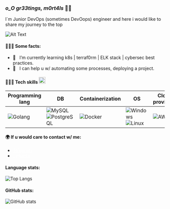 ### *o_O gr33tings, m0rt4ls* 🖖🏻

I`m Junior DevOps (sometimes DevOops) engineer and here i would like to share my journey to the top

![Alt Text](https://media.giphy.com/media/QuIxFwQo0RMT1tASlV/giphy.gif)


#### 🤹🏼‍♂️ Some facts:
- 🔭 &nbsp; I’m currently learning k8s | terraf0rm | ELK stack | cybersec best practices.
- 👯 &nbsp; I can help u w/ automating some processes, deploying a project.



#### 🧑🏻‍🔧 Tech skills <img src = "https://media2.giphy.com/media/QssGEmpkyEOhBCb7e1/giphy.gif?cid=ecf05e47a0n3gi1bfqntqmob8g9aid1oyj2wr3ds3mg700bl&rid=giphy.gif" width = 21px> 


|Programming lang|DB|Containerization|OS|Cloud providers|Automation|CM|IaaC|
|---|----|----|----|-----|----|---|----|
|![Golang](https://img.shields.io/badge/%20-Go-informational?logoWidth=20&style=flat-square&logo=go&logoColor=gray&color=63dbc9) |![MySQL](https://img.shields.io/badge/%20-MySQL-informational?logoWidth=20&style=flat-square&logo=mysql&logoColor=gray&color=63dbc9)  ![PostgreSQL](https://img.shields.io/badge/%20-PostgreSQL-informational?logoWidth=20&style=flat-square&logo=postgresql&logoColor=gray&color=63dbc9)| ![Docker](https://img.shields.io/badge/%20-Docker-informational?logoWidth=20&style=flat-square&logo=docker&logoColor=gray&color=63dbc9)  | ![Windows](https://img.shields.io/badge/%20-Windows-informational?logoWidth=20&style=flat-square&logo=windows&logoColor=gray&color=63dbc9)  ![Linux](https://img.shields.io/badge/%20-Linux-informational?logoWidth=20&style=flat-square&logo=linux&logoColor=gray&color=63dbc9) | ![AWS](https://img.shields.io/badge/%20-AWS-informational?logoWidth=20&style=flat-square&logo=cloud&logoColor=gray&color=63dbc9)  | ![Jenkins](https://img.shields.io/badge/%20-Jenkins-informational?logoWidth=20&style=flat-square&logo=jenkins&logoColor=gray&color=63dbc9) ![Python](https://img.shields.io/badge/%20-Python-informational?logoWidth=20&style=flat-square&logo=python&logoColor=gray&color=63dbc9)  ![Bash](https://img.shields.io/badge/%20-Bash-informational?logoWidth=20&style=flat-square&logo=shell&logoColor=gray&color=63dbc9)  | ![Ansible](https://img.shields.io/badge/%20-Ansible-informational?logoWidth=20&style=flat-square&logo=ansible&logoColor=gray&color=63dbc9) | ![Terraform](https://img.shields.io/badge/%20-Terraform-informational?logoWidth=20&style=flat-square&logo=terraform&logoColor=gray&color=63dbc9)  


#### 🌍 If u would care to contact w/ me:

* <a style="color: white" href="https://t.me/fvckmar1no">Telegram</a>  
* <a style="color: white" href="https://www.linkedin.com/in/gizar-zigangirov-48564a234/">Linkedin</a>

#### Language stats:
  
![Top Langs](https://github-readme-stats.vercel.app/api/top-langs/?username=nastasyafedotovna&theme=chartreuse-dark)

#### GitHub stats:

![GitHub stats](https://github-readme-stats.vercel.app/api?username=nastasyafedotovna&show_icons=true&theme=chartreuse-dark)
